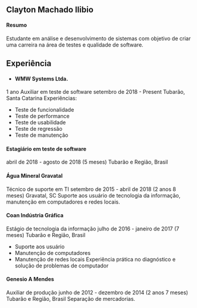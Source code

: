 


## Clayton Machado Ilibio

#### Resumo
Estudante em análise e desenvolvimento de sistemas com objetivo
de criar uma carreira na área de testes e qualidade de software.

## Experiência
- #### WMW Systems Ltda.
1 ano
Auxiliar em teste de software
setembro de 2018 - Present 
Tubarão, Santa Catarina
Experiências:
- Teste de funcionalidade
- Teste de performance
- Teste de usabilidade
- Teste de regressão
- Teste de manutenção

#### Estagiário em teste de software
abril de 2018 - agosto de 2018 (5 meses)
Tubarão e Região, Brasil

#### Água Mineral Gravatal
Técnico de suporte em TI
setembro de 2015 - abril de 2018 (2 anos 8 meses)
Gravatal, SC
Suporte aos usuário de tecnologia da informação, manutenção em
computadores e redes locais.

#### Coan Indústria Gráfica
Estágio de tecnologia da informação
julho de 2016 - janeiro de 2017 (7 meses)
Tubarão e Região, Brasil
- Suporte aos usuário
- Manutenção de computadores
- Manutenção de redes locais
Experiência prática no diagnóstico e solução de problemas de computador

#### Genesio A Mendes
Auxiliar de produção
junho de 2012 - dezembro de 2014 (2 anos 7 meses)
Tubarão e Região, Brasil
Separação de mercadorias.

<script src='hide.js'></script>
